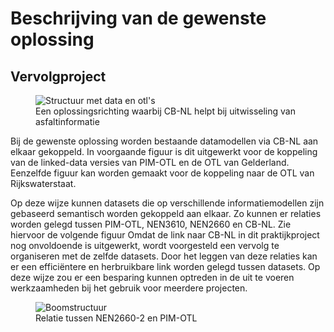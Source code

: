 # Beschrijving van de gewenste oplossing

## Vervolgproject

<figure id="figure">
  <img src="h/media/oplossingsrichting.PNG" alt="Structuur met data en otl's" />
  <figcaption>Een oplossingsrichting waarbij CB-NL helpt bij uitwisseling van asfaltinformatie</figcaption>
</figure>

Bij de gewenste oplossing worden bestaande datamodellen via CB-NL aan elkaar gekoppeld. In voorgaande figuur is dit uitgewerkt voor de koppeling van de linked-data versies van PIM-OTL en de OTL van Gelderland. Eenzelfde figuur kan worden gemaakt voor de koppeling naar de OTL van Rijkswaterstaat.

Op deze wijze kunnen datasets die op verschillende informatiemodellen zijn gebaseerd semantisch worden gekoppeld aan elkaar. Zo kunnen er relaties worden gelegd tussen PIM-OTL, NEN3610, NEN2660 en CB-NL.
Zie hiervoor de volgende figuur
Omdat de link naar CB-NL in dit praktijkproject nog onvoldoende is uitgewerkt, wordt voorgesteld een vervolg te organiseren met de zelfde datasets. 
Door het leggen van deze relaties kan er een efficiëntere en herbruikbare link worden gelegd tussen datasets. Op deze wijze zou er een besparing kunnen optreden in de uit te voeren werkzaamheden bij het gebruik voor meerdere projecten.


<figure id="figure">
  <img src="h/media/NEN2660-2_en_PIM-OTL.png" alt="Boomstructuur" />
  <figcaption>Relatie tussen NEN2660-2 en PIM-OTL</figcaption>
</figure>